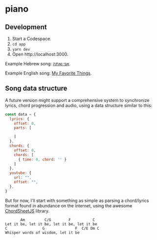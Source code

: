 # piano

## Development

1. Start a Codespace.
2. `cd app`
3. `yarn dev`
4. Open http://localhost:3000.

Example Hebrew song: [אני ואתה](http://127.0.0.1:3000/songs/you-and-me).

Example English song: [My Favorite Things](http://127.0.0.1:3000/songs/my-favorite-things).


## Song data structure

A future version might support a comprehensive system to synchronize lyrics, chord progression and audio, using a data structure similar to this:

```js
const data = {
  lyrics: {
    offset: 0,
    parts: [

    ]
  },
  chords: {
    offset: 0,
    chords: [
      { time: 0, chord: '' }
    ]
  },
  youtube: {
    url: "",
    offset: "",
  },
}
```

But for now, I'll start with something as simple as parsing a chord/lyrics format found in abundance on the internet, using the awesome [ChordSheetJS](https://github.com/martijnversluis/ChordSheetJS) library.

```
       Am         C/G        F          C
Let it be, let it be, let it be, let it be
C                G              F  C/E Dm C
Whisper words of wisdom, let it be
```